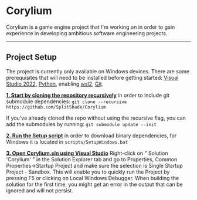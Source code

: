 
# Corylium
Corylium is a game engine project that I'm working on in order to gain experience in developing ambitious software engineering projects.
***
## Project Setup
The project is currently only available on Windows devices. There are some prerequisites that will need to be installed before getting started: [Visual Studio 2022](https://visualstudio.microsoft.com/vs/community/), [Python](https://www.python.org/downloads/), enabling [wsl2](https://learn.microsoft.com/en-us/windows/wsl/install), [Git](https://git-scm.com/downloads).

<ins>**1. Start by cloning the repository recursively**</ins> in order to include git submodule dependencies:
`git clone --recursive https://github.com/SplitShade/Corylium`

If you've already cloned the repo without using the recursive flag, you can add the submodules by running: `git submodule update --init`

<ins>**2. Run the Setup script**</ins> in order to download binary dependencies, for Windows it is located in `scripts/SetupWindows.bat`

<ins>**3. Open Corylium.sln using Visual Studio**</ins> 
Right-click on " Solution 'Corylium' " in the Solution Explorer tab and go to Properties, Common Properties->Startup Project and make sure the selection is Single Startup Project - Sandbox. This will enable you to quickly run the Project by pressing F5 or clicking on Local Windows Debugger.
When building the solution for the first time, you might get an error in the output that can be ignored and will not persist.
